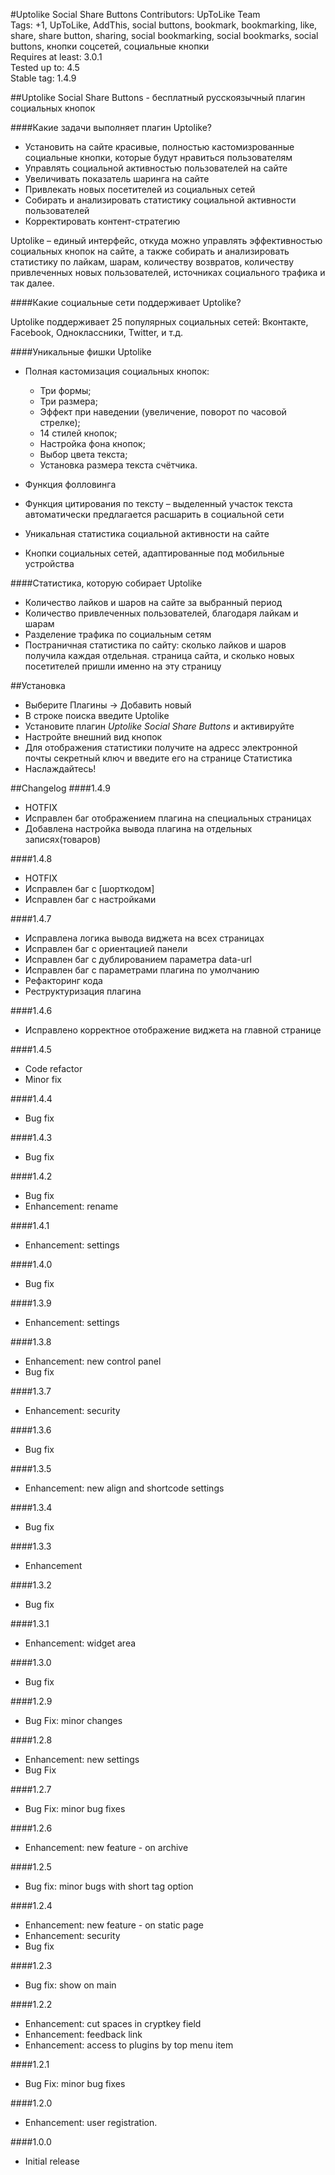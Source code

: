 #Uptolike Social Share Buttons
Contributors: UpToLike Team    
Tags: +1, UpToLike, AddThis, social buttons, bookmark, bookmarking, like, share, share button, sharing, social bookmarking, social bookmarks, social buttons, кнопки соцсетей, социальные кнопки  
Requires at least: 3.0.1  
Tested up to: 4.5  
Stable tag: 1.4.9  

##Uptolike Social Share Buttons - бесплатный русскоязычный плагин социальных кнопок

####Какие задачи выполняет плагин Uptolike?

* Установить на сайте красивые, полностью кастомизрованные социальные кнопки, которые будут нравиться пользователям
* Управлять социальной активностью пользователей на сайте
* Увеличивать показатель шаринга на сайте
* Привлекать новых посетителей из социальных сетей
* Собирать и анализировать статистику социальной активности пользователей
* Корректировать контент-стратегию

Uptolike – единый интерфейс, откуда можно управлять эффективностью социальных кнопок на сайте, а также собирать и анализировать статистику по лайкам, шарам, количеству возвратов, количеству привлеченных новых пользователей, источниках социального трафика и так далее.

####Какие социальные сети поддерживает Uptolike?

Uptolike поддерживает 25 популярных социальных сетей: Вконтакте, Facebook, Одноклассники, Twitter, и т.д.

####Уникальные фишки Uptolike

* Полная кастомизация социальных кнопок:
    - Три формы;
    - Три размера;
    - Эффект при наведении (увеличение, поворот по часовой стрелке);
    - 14 стилей кнопок;
    - Настройка фона кнопок;
    - Выбор цвета текста;
    - Установка размера текста счётчика.

* Функция фолловинга
* Функция цитирования по тексту – выделенный участок текста автоматически предлагается расшарить в социальной сети
* Уникальная статистика социальной активности на сайте
* Кнопки социальных сетей, адаптированные под мобильные устройства

####Статистика, которую собирает Uptolike

* Количество лайков и шаров на сайте за выбранный период
* Количество привлеченных пользователей, благодаря лайкам и шарам
* Разделение трафика по социальным сетям
* Постраничная статистика по сайту: сколько лайков и шаров получила каждая отдельная. страница сайта, и сколько новых посетителей пришли именно на эту страницу

##Установка

* Выберите Плагины -> Добавить новый
* В строке поиска введите Uptolike
* Установите плагин *Uptolike Social Share Buttons* и активируйте
* Настройте внешний вид кнопок 
* Для отображения статистики получите на адресс электронной почты секретный ключ и введите его на странице Статистика
* Наслаждайтесь!

##Changelog
####1.4.9
* HOTFIX
* Исправлен баг отображением плагина на специальных страницах
* Добавлена настройка вывода плагина на отдельных записях(товаров)

####1.4.8
* HOTFIX
* Исправлен баг с [шорткодом]
* Исправлен баг с настройками

####1.4.7
* Исправлена логика вывода виджета на всех страницах
* Исправлен баг с ориентацией панели
* Исправлен баг с дублированием параметра data-url
* Исправлен баг с параметрами плагина по умолчанию
* Рефакторинг кода
* Реструктуризация плагина

####1.4.6
* Исправлено корректное отображение виджета на главной странице

####1.4.5
* Code refactor
* Minor fix

####1.4.4
* Bug fix

####1.4.3
* Bug fix

####1.4.2
* Bug fix
* Enhancement: rename

####1.4.1
* Enhancement: settings

####1.4.0
* Bug fix

####1.3.9
* Enhancement: settings

####1.3.8
* Enhancement: new control panel
* Bug fix

####1.3.7
* Enhancement: security

####1.3.6
* Bug fix

####1.3.5
* Enhancement: new align and shortcode settings

####1.3.4
* Bug fix

####1.3.3
* Enhancement

####1.3.2
* Bug fix

####1.3.1
* Enhancement: widget area

####1.3.0
* Bug fix

####1.2.9
* Bug Fix: minor changes

####1.2.8
* Enhancement: new settings
* Bug Fix

####1.2.7
* Bug Fix: minor bug fixes

####1.2.6
* Enhancement: new feature - on archive

####1.2.5
* Bug fix: minor bugs with short tag option 

####1.2.4
* Enhancement: new feature - on static page
* Enhancement: security
* Bug fix 

####1.2.3
* Bug fix: show on main 

####1.2.2
* Enhancement: cut spaces in cryptkey field
* Enhancement: feedback link
* Enhancement: access to plugins by top menu item

####1.2.1
* Bug Fix: minor bug fixes

####1.2.0
* Enhancement: user registration.

####1.0.0
* Initial release
